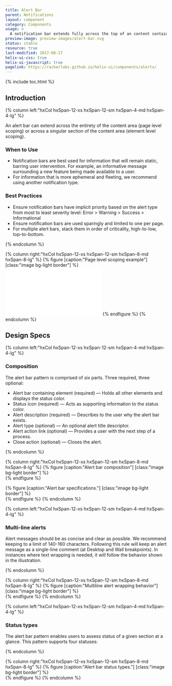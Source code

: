 ```yaml
---
title: Alert Bar
parent: Notifications
layout: component
category: Components
usage: >
  A notification bar extends fully across the top of an content container within a Helix interface in order to provide the user with feedback relating to the status of the item. It can be scoped across the entirety of the content area (page level scoping) or scoped to extend across a singular section of the content area (element level scoping).
preview-image: preview-images/alert-bar.svg
status: stable
resource: true
last-modified: 2017-08-17
helix-ui-css: true
helix-ui-javascript: true
pagelink: https://rackerlabs.github.io/helix-ui/components/alerts/
---
```


{% include toc.html %}

<section class="static-section" markdown="1">

## Introduction

<div class="hxRow"  markdown="1">
{% column left:"hxCol hxSpan-12-xs hxSpan-12-sm hxSpan-4-md hxSpan-4-lg" %}

An alert bar can extend across the entirety of the content area (page level scoping) or across a singular section of the content area (element level scoping).

### When to Use

- Notification bars are best used for information that will remain static, barring user intervention. For example, an informative message surrounding a new feature being made available to a user.
- For information that is more ephemeral and fleeting, we recommend using another notification type.

### Best Practices

- Ensure notification bars have implicit priority based on the alert type from most to least severity level: Error > Warning > Success > Informational
- Ensure notification bars are used sparingly and limited to one per page.
- For multiple alert bars, stack them in order of criticality, high-to-low, top-to-bottom.

{% endcolumn %}

{% column right:"hxCol hxSpan-12-xs hxSpan-12-sm hxSpan-8-md hxSpan-8-lg" %}
{% figure [caption:"Page level scoping example"] [class:"image bg-light border"] %}
 <embed src="{{site.url}}/assets/images/components/content-areas/alerts/alert-bar-hero.svg"/>
{% endfigure %}
{% endcolumn %}
</div>

</section>

<section class="static-section" markdown="1">

## Design Specs

<div class="hxRow"  markdown="1">
{% column left:"hxCol hxSpan-12-xs hxSpan-12-sm hxSpan-4-md hxSpan-4-lg" %}

### Composition

The alert bar pattern is comprised of six parts. Three required, three
optional:

- Alert bar containing element (required) — Holds all other elements and displays the status color.
- Status icon (required) — Acts as supporting information to the status color.
- Alert description (required) — Describes to the user why the alert bar exists.
- Alert type (optional) — An optional alert title descriptor.
- Alert action link (optional) — Provides a user with the next step of a process.
- Close action (optional) — Closes the alert.

{% endcolumn %}

{% column right:"hxCol hxSpan-12-xs hxSpan-12-sm hxSpan-8-md hxSpan-8-lg" %}
{% figure [caption:"Alert bar composition"] [class:"image bg-light border"] %}
 <embed src="{{site.url}}/assets/images/components/content-areas/alerts/alert-bar-composition.png" width="617"/>
{% endfigure %}

{% figure [caption:"Alert bar specifications."] [class:"image bg-light border"] %}
 <embed src="{{site.url}}/assets/images/components/content-areas/alerts/alert-bar-specs.png" width="617"/>
{% endfigure %}
{% endcolumn %}
</div>

</section>

<section class="static-section" markdown="1">

<div class="hxRow"  markdown="1">
{% column left:"hxCol hxSpan-12-xs hxSpan-12-sm hxSpan-4-md hxSpan-4-lg" %}

### Multi-line alerts

Alert messages should be as concise and clear as possible. We recommend keeping to a limit of 140-160 characters. Following this rule will keep an alert message as a single-line comment (at Desktop and Wall breakpoints). In instances where text wrapping is needed, it will follow the behavior shown in the illustration.

{% endcolumn %}

{% column right:"hxCol hxSpan-12-xs hxSpan-12-sm hxSpan-8-md hxSpan-8-lg" %}
{% figure [caption:"Multiline alert wrapping behavior"] [class:"image bg-light border"] %}
 <embed src="{{site.url}}/assets/images/components/content-areas/alerts/alert-bar-multiline-alerts.png" width="617"/>
{% endfigure %}
{% endcolumn %}
</div>

</section>

<section class="static-section" markdown="1">

<div class="hxRow"  markdown="1">
{% column left:"hxCol hxSpan-12-xs hxSpan-12-sm hxSpan-4-md hxSpan-4-lg" %}

### Status types

The alert bar pattern enables users to assess status of a given section at a glance. This pattern supports four statuses:

{% endcolumn %}

{% column right:"hxCol hxSpan-12-xs hxSpan-12-sm hxSpan-8-md hxSpan-8-lg" %}
{% figure [caption:"Alert bar status types."] [class:"image bg-light border"] %}
 <embed src="{{site.url}}/assets/images/components/content-areas/alerts/alert-bar-status-types.png" width="617px"/>
{% endfigure %}
{% endcolumn %}
</div>

</section>
